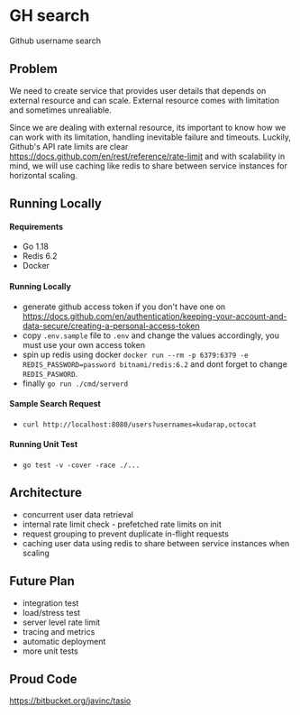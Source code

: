 # GH search
Github username search

## Problem
We need to create service that provides user details that depends on external resource and can scale. External resource comes with limitation and sometimes unrealiable.

Since we are dealing with external resource, its important to know how we can work with its limitation, handling inevitable failure and timeouts. Luckily, Github's API rate limits are clear https://docs.github.com/en/rest/reference/rate-limit and with scalability in mind, we will use caching like redis to share between service instances for horizontal scaling.

## Running Locally

#### Requirements
- Go 1.18
- Redis 6.2
- Docker

#### Running Locally
- generate github access token if you don't have one on https://docs.github.com/en/authentication/keeping-your-account-and-data-secure/creating-a-personal-access-token
- copy `.env.sample` file to `.env` and change the values accordingly, you must use your own access token
- spin up redis using docker `docker run --rm -p 6379:6379 -e REDIS_PASSWORD=password bitnami/redis:6.2` and dont forget to change `REDIS_PASWORD`.
- finally `go run ./cmd/serverd`

#### Sample Search Request
- `curl http://localhost:8080/users?usernames=kudarap,octocat`

#### Running Unit Test
- `go test -v -cover -race ./...`


## Architecture
- concurrent user data retrieval
- internal rate limit check - prefetched rate limits on init
- request grouping to prevent duplicate in-flight requests
- caching user data using redis to share between service instances when scaling


## Future Plan
- integration test
- load/stress test
- server level rate limit
- tracing and metrics
- automatic deployment
- more unit tests


## Proud Code
https://bitbucket.org/javinc/tasio
